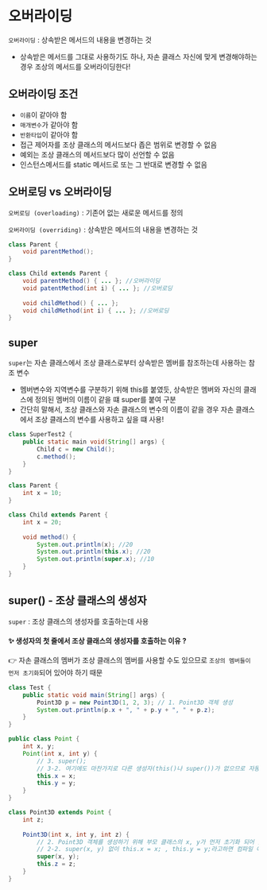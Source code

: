 # 오버라이딩

```오버라이딩``` : 상속받은 메서드의 내용을 변경하는 것
* 상속받은 메서드를 그대로 사용하기도 하나, 자손 클래스 자신에 맞게 변경해야하는 경우 조상의 메서드를 오버라이딩한다!

## 오버라이딩 조건

* ```이름```이 같아야 함
* ```매개변수```가 같아야 함
* ```반환타입```이 같아야 함
* 접근 제어자를 조상 클래스의 메서드보다 좁은 범위로 변경할 수 없음
* 예외는 조상 클래스의 메서드보다 많이 선언할 수 없음
* 인스턴스메서드를 static 메서드로 또는 그 반대로 변경할 수 없음

## 오버로딩 vs 오버라이딩

```오버로딩 (overloading)```
: 기존어 없는 새로운 메서드를 정의

```오버라이딩 (overriding)```
: 상속받은 메서드의 내용을 변경하는 것

``` java
class Parent {
    void parentMethod();
}

class Child extends Parent {
    void parentMethod() { ... }; //오버라이딩
    void patentMethod(int i) { ... }; //오버로딩
    
    void childMethod() { ... };
    void childMethod(int i) { ... }; //오버로딩
}
```

## super

```super```는 자손 클래스에서 조상 클래스로부터 상속받은 멤버를 참조하는데 사용하는 참조 변수
* 멤버변수와 지역변수를 구분하기 위해 this를 붙였듯, 상속받은 멤버와 자신의 클래스에 정의된 멤버의 이름이 같을 떄 super를 붙여 구분
* 간단히 말해서, 조상 클래스와 자손 클래스의 변수의 이름이 같을 경우 자손 클래스에서 조상 클래스의 변수를 사용하고 싶을 떄 사용!

```java
class SuperTest2 {
    public static main void(String[] args) {
        Child c = new Child();
        c.method();
    }
}

class Parent {
    int x = 10;
}

class Child extends Parent {
    int x = 20;
    
    void method() {
        System.out.println(x); //20
        System.out.println(this.x); //20
        System.out.println(super.x); //10
    }
}
```

## super() - 조상 클래스의 생성자

```super``` : 조상 클래스의 생성자를 호출하는데 사용

#### ✨ 생성자의 첫 줄에서 조상 클래스의 생성자를 호출하는 이유 ?

👉 자손 클래스의 멤버가 조상 클래스의 멤버를 사용할 수도 있으므로 ```조상의 멤버들이 먼저 초기화```되어 있어야 하기 때문

``` java
class Test {
    public static void main(String[] args) {
        Point3D p = new Point3D(1, 2, 3); // 1. Point3D 객체 생성 
        System.out.println(p.x + ", " + p.y + ", " + p.z); 
    }
}

public class Point {
    int x, y;
    Point(int x, int y) {
        // 3. super();
        // 3-2. 여기에도 마찬가지로 다른 생성자(this()나 super())가 없으므로 자동으로 super()가 삽입되어 Object 클래스로 ..
        this.x = x;
        this.y = y;
    }
}

class Point3D extends Point {
    int z;
    
    Point3D(int x, int y, int z) {
        // 2. Point3D 객체를 생성하기 위해 부모 클래스의 x, y가 먼저 초기화 되어 있어야 하므로 super(x, y) !!! 
        // 2-2. super(x, y) 없이 this.x = x; , this.y = y;라고하면 컴파일 에러 발생
        super(x, y);
        this.z = z;
    }
}
```
